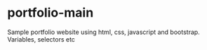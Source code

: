# portfolio-main
Sample portfolio website using html, css, javascript and bootstrap. Variables, selectors etc

